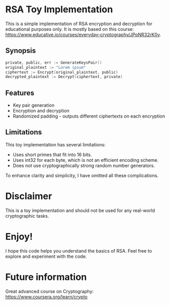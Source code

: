 # RSA Toy Implementation

This is a simple implementation of RSA encryption and decryption for educational purposes only. It is mostly based on this course: https://www.educative.io/courses/everyday-cryptography/JPpNR32rK0v.

## Synopsis

```go
private, public, err := GenerateKeysPair()
original_plaintext := "Lorem ipsum"
ciphertext := Encrypt(original_plaintext, public)
decrypted_plaintext := Decrypt(ciphertext, private)
```

## Features
* Key pair generation
* Encryption and decryption
* Randomized padding - outputs different ciphertexts on each encryption

## Limitations
This toy implementation has several limitations:

* Uses short primes that fit into 16 bits.
* Uses int32 for each byte, which is not an efficient encoding scheme.
* Does not use cryptographically strong random number generators.

To enhance clarity and simplicity, I have omitted all these complications.

# Disclaimer
This is a toy implementation and should not be used for any real-world cryptographic tasks.

# Enjoy!
I hope this code helps you understand the basics of RSA. Feel free to explore and experiment with the code.

# Future information

Great advanced course on Cryptography: https://www.coursera.org/learn/crypto 